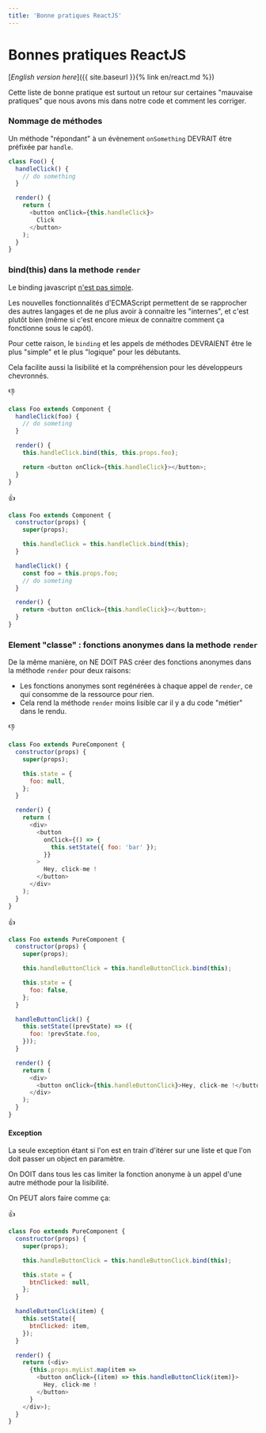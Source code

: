 ```yaml
---
title: 'Bonne pratiques ReactJS'
---
```


# Bonnes pratiques ReactJS

[*English version here*]({{ site.baseurl }}{% link en/react.md %})

Cette liste de bonne pratique est surtout un retour sur certaines "mauvaise pratiques" que nous avons mis dans notre code et comment les corriger.

### Nommage de méthodes

Un méthode "répondant" à un évènement `onSomething` DEVRAIT être préfixée par `handle`.

```js
class Foo() {
  handleClick() {
    // do something
  }

  render() {
    return (
      <button onClick={this.handleClick}>
        Click
      </button>
    );
  }
}
```

### bind(this) dans la methode `render`

Le binding javascript [n'est pas simple](http://yehudakatz.com/2011/08/11/understanding-javascript-function-invocation-and-this/).

Les nouvelles fonctionnalités d'ECMAScript permettent de se rapprocher des autres langages et de ne plus avoir à connaitre les "internes", et c'est plutôt bien (même si c'est encore mieux de connaitre comment ça fonctionne sous le capôt).

Pour cette raison, le `binding` et les appels de méthodes DEVRAIENT être le plus "simple" et le plus "logique" pour les débutants.

Cela facilite aussi la lisibilité et la compréhension pour les développeurs chevronnés.

👎

```js
class Foo extends Component {
  handleClick(foo) {
    // do someting
  }

  render() {
    this.handleClick.bind(this, this.props.foo);

    return <button onClick={this.handleClick}></button>;
  }
}
```

👍

```js
class Foo extends Component {
  constructor(props) {
    super(props);

    this.handleClick = this.handleClick.bind(this);
  }

  handleClick() {
    const foo = this.props.foo;
    // do someting
  }

  render() {
    return <button onClick={this.handleClick}></button>;
  }
}
```

### Element "classe" : fonctions anonymes dans la methode `render`

De la même manière, on NE DOIT PAS créer des fonctions anonymes dans la méthode `render` pour deux raisons:

- Les fonctions anonymes sont regénérées à chaque appel de `render`, ce qui consomme de la ressource pour rien.
- Cela rend la méthode `render` moins lisible car il y a du code "métier" dans le rendu.

👎

```js
class Foo extends PureComponent {
  constructor(props) {
    super(props);

    this.state = {
      foo: null,
    };
  }

  render() {
    return (
      <div>
        <button
          onClick={() => {
            this.setState({ foo: 'bar' });
          }}
        >
          Hey, click-me !
        </button>
      </div>
    );
  }
}
```

👍

```js
class Foo extends PureComponent {
  constructor(props) {
    super(props);

    this.handleButtonClick = this.handleButtonClick.bind(this);

    this.state = {
      foo: false,
    };
  }

  handleButtonClick() {
    this.setState((prevState) => ({
      foo: !prevState.foo,
    }));
  }

  render() {
    return (
      <div>
        <button onClick={this.handleButtonClick}>Hey, click-me !</button>
      </div>
    );
  }
}
```

#### Exception

La seule exception étant si l'on est en train d'itérer sur une liste et que l'on doit passer un object en paramètre.

On DOIT dans tous les cas limiter la fonction anonyme à un appel d'une autre méthode pour la lisibilité.

On PEUT alors faire comme ça:

👍

```js
class Foo extends PureComponent {
  constructor(props) {
    super(props);

    this.handleButtonClick = this.handleButtonClick.bind(this);

    this.state = {
      btnClicked: null,
    };
  }

  handleButtonClick(item) {
    this.setState({
      btnClicked: item,
    });
  }

  render() {
    return (<div>
      {this.props.myList.map(item =>
        <button onClick={(item) => this.handleButtonClick(item)}>
          Hey, click-me !
        </button>
      }
    </div>);
  }
}
```
